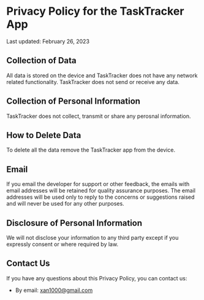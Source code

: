 # Privacy Policy for the TaskTracker App

Last updated: February 26, 2023

## Collection of Data

All data is stored on the device and TaskTracker does not have any network related functionality. TaskTracker does not send or receive any data.

## Collection of Personal Information

TaskTracker does not collect, transmit or share any perosnal information.

## How to Delete Data

To delete all the data remove the TaskTracker app from the device.

## Email

If you email the developer for support or other feedback, the emails with email addresses will be retained for quality assurance purposes. The email addresses will be used only to reply to the concerns or suggestions raised and will never be used for any other purposes.

## Disclosure of Personal Information

We will not disclose your information to any third party except if you expressly consent or where required by law.

## Contact Us

If you have any questions about this Privacy Policy, you can contact us:

- By email: xan1000@gmail.com
